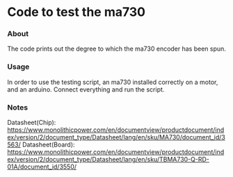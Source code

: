 Code to test the ma730
======================
### About

The code prints out the degree to which the ma730 encoder has been spun.

### Usage

In order to use the testing script, an ma730 installed correctly on a motor, and an arduino. Connect everything and run the script.

### Notes
Datasheet(Chip):
https://www.monolithicpower.com/en/documentview/productdocument/index/version/2/document_type/Datasheet/lang/en/sku/MA730/document_id/3563/
Datasheet(Board):
https://www.monolithicpower.com/en/documentview/productdocument/index/version/2/document_type/Datasheet/lang/en/sku/TBMA730-Q-RD-01A/document_id/3550/

